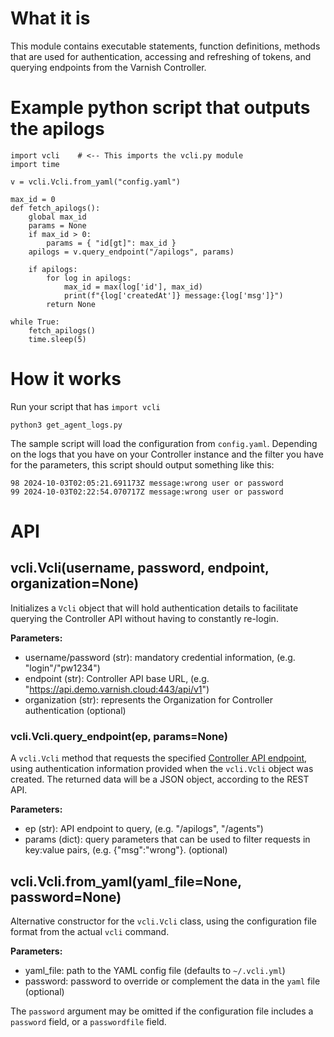 # What it is
This module contains executable statements, function definitions, methods that are used for authentication, accessing and refreshing of tokens, and querying endpoints from the Varnish Controller.

# Example python script that outputs the apilogs
```
import vcli    # <-- This imports the vcli.py module
import time

v = vcli.Vcli.from_yaml("config.yaml")

max_id = 0
def fetch_apilogs():
    global max_id
    params = None
    if max_id > 0:
        params = { "id[gt]": max_id }
    apilogs = v.query_endpoint("/apilogs", params)

    if apilogs:
        for log in apilogs:
            max_id = max(log['id'], max_id)
            print(f"{log['createdAt']} message:{log['msg']}")
        return None

while True:
    fetch_apilogs()
    time.sleep(5)
```
# How it works
Run your script that has `import vcli`
```
python3 get_agent_logs.py
```
The sample script will load the configuration from `config.yaml`. Depending on the logs that you have on your Controller instance and the filter you have for the parameters, this script should output something like this:

```
98 2024-10-03T02:05:21.691173Z message:wrong user or password
99 2024-10-03T02:22:54.070717Z message:wrong user or password
```
# API
## vcli.Vcli(username, password, endpoint, organization=None)
Initializes a `Vcli` object that will hold authentication details to facilitate querying the Controller API without having to constantly re-login.

**Parameters:**
- username/password (str): mandatory credential information, (e.g. "login"/"pw1234")
- endpoint (str): Controller API base URL, (e.g. "https://api.demo.varnish.cloud:443/api/v1")
- organization (str): represents the Organization for Controller authentication (optional)

### vcli.Vcli.query_endpoint(ep, params=None)
A `vcli.Vcli` method that requests the specified [Controller API endpoint](https://api.demo.varnish.cloud/docs/index.html), using authentication information provided when the `vcli.Vcli` object was created. The returned data will be a JSON object, according to the REST API.

**Parameters:**
- ep (str): API endpoint to query, (e.g. "/apilogs", "/agents")
- params (dict): query parameters that can be used to filter requests in key:value pairs, (e.g. {"msg":"wrong"}. (optional)

## vcli.Vcli.from_yaml(yaml_file=None, password=None)

Alternative constructor for the `vcli.Vcli` class, using the configuration file format from the actual `vcli` command.

**Parameters:**
- yaml_file: path to the YAML config file (defaults to `~/.vcli.yml`)
- password: password to override or complement the data in the `yaml` file (optional)

The `password` argument may be omitted if the configuration file includes a `password` field, or a `passwordfile` field.
